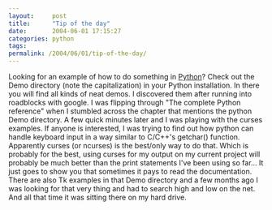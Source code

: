 ```yaml
---
layout:     post
title:      "Tip of the day"
date:       2004-06-01 17:15:27
categories: python
tags:  
permalink: /2004/06/01/tip-of-the-day/
---
```

Looking for an example of how to do something in [Python](http://python.org)? Check out the Demo directory (note the capitalization) in your Python installation. In there you will find all kinds of neat demos. I discovered them after running into roadblocks with google. I was flipping through "The complete Python reference" when I stumbled across the chapter that mentions the python Demo directory. A few quick minutes later and I was playing with the curses examples. If anyone is interested, I was trying to find out how python can handle keyboard input in a way similar to C/C++'s getchar() function. Apparently curses (or ncurses) is the best/only way to do that. Which is probably for the best, using curses for my output on my current project will probably be much better than the print statements I've been using so far... It just goes to show you that sometimes it pays to read the documentation. There are also Tk examples in that Demo directory and a few months ago I was looking for that very thing and had to search high and low on the net. And all that time it was sitting there on my hard drive.
